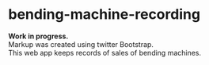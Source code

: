 # bending-machine-recording
<b>Work in progress.</b><br>
Markup was created using twitter Bootstrap.<br>
This web app keeps records of sales of bending machines.<br>
